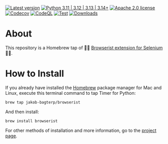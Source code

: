 [![Latest version](https://img.shields.io/static/v1?label=version&message=1.7.12&color=yellowgreen)](https://github.com/jakob-bagterp/browserist/releases/latest)
[![Python 3.11 | 3.12 | 3.13 | 3.14+](https://img.shields.io/static/v1?label=python&message=3.11%20|%203.12%20|%203.13%20|%203.14%2B&color=blueviolet)](https://www.python.org)
[![Apache 2.0 license](https://img.shields.io/static/v1?label=license&message=Apache%202.0&color=blue)](https://github.com/jakob-bagterp/browserist/blob/master/LICENSE.md)
[![Codecov](https://codecov.io/gh/jakob-bagterp/browserist/branch/master/graph/badge.svg?token=1JL65T099J)](https://codecov.io/gh/jakob-bagterp/browserist)
[![CodeQL](https://github.com/jakob-bagterp/browserist/actions/workflows/github-code-scanning/codeql/badge.svg)](https://github.com/jakob-bagterp/browserist/actions/workflows/github-code-scanning/codeql)
[![Test](https://github.com/jakob-bagterp/browserist/actions/workflows/test.yml/badge.svg)](https://github.com/jakob-bagterp/browserist/actions/workflows/test.yml)
[![Downloads](https://static.pepy.tech/badge/browserist)](https://pepy.tech/project/browserist)

# About
This repository is a Homebrew tap of 👩‍💻 [Browserist extension for Selenium](https://jakob-bagterp.github.io/browserist/) 👨‍💻.

# How to Install
If you already have installed the [Homebrew](https://brew.sh) package manager for Mac and Linux, execute this terminal command to tap Timer for Python:

```shell
brew tap jakob-bagterp/browserist
```

And then install:

```shell
brew install browserist
```

For other methods of installation and more information, go to the [project page](https://jakob-bagterp.github.io/browserist/).

